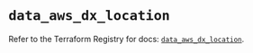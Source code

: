 # `data_aws_dx_location`

Refer to the Terraform Registry for docs: [`data_aws_dx_location`](https://registry.terraform.io/providers/hashicorp/aws/5.100.0/docs/data-sources/dx_location).
